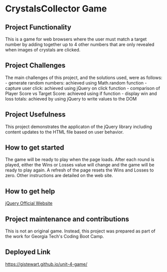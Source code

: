 # CrystalsCollector Game

## Project Functionality
This is a game for web browsers where the user must match a target number by adding together up to 4 other numbers that are only revealed when images of crystals are clicked.

## Project Challenges
The main challenges of this project, and the solutions used, were as follows:
    - generate random numbers: achieved using Math.random function
    - capture user click: achieved using jQuery on click function
    - comparison of Player Score vs Target Score: achieved using if function
    - display win and loss totals: achieved by using jQuery to write values to the DOM

## Project Usefulness
This project demonstrates the applicaton of the jQuery library including content updates to the HTML file based on user behavior.

## How to get started
The game will be ready to play when the page loads. After each round is played, either the Wins or Losses value will change and the game will be ready to play again. A refresh of the page resets the Wins and Losses to zero. Other instructions are detailed on the web site.

## How to get help
[jQuery Official Website](https://jquery.com/)

## Project maintenance and contributions
This is not an original game.  Instead, this project was prepared as part of the work for Georgia Tech's Coding Boot Camp.

## Deployed Link
https://gistewart.github.io/unit-4-game/


